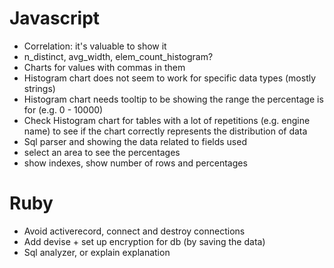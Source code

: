 # Javascript
- Correlation: it's valuable to show it
- n_distinct, avg_width, elem_count_histogram?
- Charts for values with commas in them
- Histogram chart does not seem to work for specific data types (mostly strings)
- Histogram chart needs tooltip to be showing the range the percentage is for (e.g. 0 - 10000)
- Check Histogram chart for tables with a lot of repetitions (e.g. engine name) to see if the chart correctly represents the distribution of data
- Sql parser and showing the data related to fields used
- select an area to see the percentages
- show indexes, show number of rows and percentages

# Ruby
- Avoid activerecord, connect and destroy connections
- Add devise + set up encryption for db (by saving the data)
- Sql analyzer, or explain explanation


